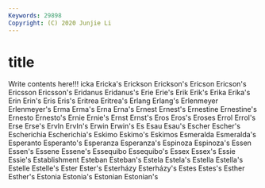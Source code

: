 ```yaml
---
Keywords: 29898
Copyright: (C) 2020 Junjie Li
---
```


# title

Write contents here!!!
icka 
Ericka's 
Erickson 
Erickson's 
Ericson 
Ericson's 
Ericsson
Ericsson's 
Eridanus 
Eridanus's 
Erie 
Erie's 
Erik 
Erik's 
Erika 
Erika's 
Erin
Erin's 
Eris 
Eris's 
Eritrea 
Eritrea's 
Erlang 
Erlang's 
Erlenmeyer 
Erlenmeyer's 
Erma
Erma's 
Erna 
Erna's 
Ernest 
Ernest's 
Ernestine 
Ernestine's 
Ernesto 
Ernesto's 
Ernie
Ernie's 
Ernst 
Ernst's 
Eros 
Eros's 
Eroses 
Errol 
Errol's 
Erse 
Erse's
ErvIn 
ErvIn's 
Erwin 
Erwin's 
Es 
Esau 
Esau's 
Escher 
Escher's 
Escherichia
Escherichia's 
Eskimo 
Eskimo's 
Eskimos 
Esmeralda 
Esmeralda's 
Esperanto 
Esperanto's 
Esperanza 
Esperanza's
Espinoza 
Espinoza's 
Essen 
Essen's 
Essene 
Essene's 
Essequibo 
Essequibo's 
Essex 
Essex's
Essie 
Essie's 
Establishment 
Esteban 
Esteban's 
Estela 
Estela's 
Estella 
Estella's 
Estelle
Estelle's 
Ester 
Ester's 
Esterházy 
Esterházy's 
Estes 
Estes's 
Esther 
Esther's 
Estonia
Estonia's 
Estonian 
Estonian's 

